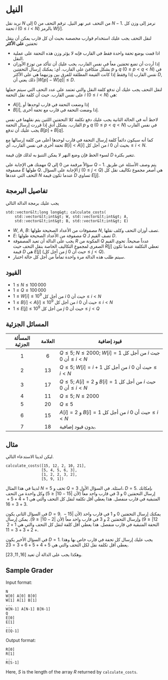 # النيل

نريد نقل $N$ من التحف عبر نهر النيل. 
ترقم التحف من  $0$ إلى $N-1$.
نرمز إلى وزن كل تحفة  $i$ ($0 \leq i < N$) بالرمز $W[i]$.

لنقل التحف يجب عليك استخدام قوارب مخصصة بحيث أن كل قارب يمكن أن ينقل تحفتين **على الأكثر**

* اذا قمت بوضع تحفة واحدة فقط في القارب فإنه لا يؤثر وزن هذه التحفة على عملية النقل.
* إذا أردت أن تضع تحفتين معاً في نفس القارب، يجب عليك أن تتأكد من توزع الأوزان بشكل متكافئ على القارب. أي: يمكنك إرسال التحفتين  $p$ و $q$ ($0 \leq p < q < N$) 
في نفس القارب إذا وفقط إذا كانت القيمة المطلقة للفرق بين وزنيهما هي على الأكثر  $D$,
ذلك يعني أن  $|W[p] - W[q]| \leq D$.

لنقل التحف يجب عليك أن تدفع كلفة النقل والتي تعتمد على عدد التحف التي سيتم حملها على نفس القارب. حيث أن كلفة نقل التحفة  $i$ ($0 \leq i < N$) هي:

* $A[i]$, إذا وضعت التحفة في قارب لوحدها أو
* $B[i]$, إذا وضعت التحفة في قارب مع تحفة أخرى.

لاحظ أنه في الحالة الثانية يجب عليك دفع تكلفة كلا التحفتين اللتين يتم نقلهما في نفس القارب. بشكل أدق إذا قررت إرسال التحفة $p$ و $q$ ($0 \leq p < q < N$) في نفس القارب يجب عليك أن تدفع $B[p] + B[q]$.

كما أنه سيكون دائماً كلفة إرسال التحفة في قارب لوحدها أعلى من كلفة إرسالها مع تحفة أخرى في نفس القارب، أي  $B[i] < A[i]$ من أجل كل $i$ بحيث أن $0 \leq i < N$.

لسوء الحظ فإن وضع النهر لا يمكن التنبؤ به لذلك فإن قيمة  $D$ تتغير بكثرة.

مهمتك هي الإجابة على  $Q$ 
سؤالاً مرقمة من  $0$ إلى $Q-1$.
يتم وصف الأسئلة عن طريق مصفوفة  $E$ طولها $Q$.
الإجابة على السؤال  $j$ ($0 \leq j < Q$) هي
أصغر مجموع تكاليف نقل كل التحف التي عددها  $N$ عندما تكون قيمة  $D$ تساوي $E[j]$.

## تفاصيل البرمجة

يجب عليك برمجة الدالة التالي

```
std::vector&lt;long long&gt; calculate_costs(
    std::vector&lt;int&gt; W, std::vector&lt;int&gt; A, 
    std::vector&lt;int&gt; B, std::vector&lt;int&gt; E)
```


* $W$, $A$, $B$: مصفوفات من الأعداد الصحيحة طولها $N$, تصف أوزان التحف وكلف نقلها.
* $E$: مصفوفة من الأعداد الصحيحة طولها  $Q$ تصف القيم لـ $D$.
* يجب على الدالة أن تعيد المصفوفة $R$ المكونة من  $Q$ عدداً صحيحاً. تحوي القيم الصغرى لمجموع التكاليف الخاصة بنقل التحف حيث  $R[j]$ تعطي التكلفة عندما تكون قيمة $D$ هي $E[j]$ (من أجل كل $j$
   حيث أن $0 \leq j < Q$).
* سيتم طلب هذه الدالة مرة واحدة تماماً من أجل كل حالة اختبار.

## القيود

* $1 \leq N \leq 100\,000$
* $1 \leq Q \leq 100\,000$
* $1 \leq W[i] \leq 10^{9}$
   من أجل كل $i$ حيث أن $0 \leq i < N$
* $1 \leq B[i] < A[i] \leq 10^{9}$
   من أجل كل $i$ حيث أن $0 \leq i < N$
* $1 \leq E[j] \leq 10^{9}$
   من أجل كل $j$ حيث أن $0 \leq j < Q$

## المسائل الجزئية

| المسألة الجزئية | العلامة  | قيود إضافية |
| :-----: | :----: | ---------------------- |
| 1       | $6$    | $Q \leq 5$; $N \leq 2000$; $W[i] = 1$ من أجل كل $i$ جيث أن $0 \leq i < N$
| 2       | $13$   | $Q \leq 5$; $W[i] = i+1$ من أجل كل $i$ حيث أن $0 \leq i < N$
| 3       | $17$   | $Q \leq 5$; $A[i] = 2$ و $B[i] = 1$ من أجل كل $i$ حيث أن $0 \leq i < N$
| 4       | $11$   | $Q \leq 5$; $N \leq 2000$
| 5       | $20$   | $Q \leq 5$
| 6       | $15$   | $A[i] = 2$ و $B[i] = 1$ من أجل كل $i$ حيث أن $0 \leq i < N$
| 7       | $18$   | بدون قيود إضافية.

## مثال

ليكن لدينا الاستدعاء التالي.

```
calculate_costs([15, 12, 2, 10, 21],
                [5, 4, 5, 6, 3],
                [1, 2, 2, 3, 2],
                [5, 9, 1])
```


لدينا في هذا المثال  $N = 5$ تحف و $Q = 3$ اسئلة.
في السؤال الأول، $D = 5$.
بإمكانك إرسال التحفتين  $0$ و $3$ 
في قارب واحد معاً (لأن  $|15 - 10| \leq 5$) وكل واحدة من التحف المتبقية في قارب منفصل.
هذا يعطي أقل تكلفة لنقل كل التحف والتي هي  $1+4+5+3+3 = 16$.

في السؤال الثاني يكون  $D = 9$.
يمكنك إرسال التحفتين  $0$ و $1$ في قارب واحد (لأن $|15 - 12| \leq 9$) وإرسال التحفتين  $2$ و $3$ في قارب واحد معاً (لأن $|2 - 10| \leq 9$).
يمكن إرسال التحفة المتبقية في قارب منفصل. 
هذا يعطي أقل كلفة لنقل كل التحف والتي هي  $1+2+2+3+3 = 11$.

في السؤال الأخير يكون  $D = 1$. 
يجب عليك إرسال كل تحفة في قارب خاص بها وهذا يعطي أقل تكلفة نقل لكل التحف والتي هي  $5+4+5+6+3 = 23$.

وهكذا يجب على الدالة أن تعيد  $[16, 11, 23]$.


## Sample Grader

Input format:

```
N
W[0] A[0] B[0]
W[1] A[1] B[1]
...
W[N-1] A[N-1] B[N-1]
Q
E[0]
E[1]
...
E[Q-1]
```


Output format:

```
R[0]
R[1]
...
R[S-1]
```


Here, $S$ is the length of the array $R$ returned by `calculate_costs`.




